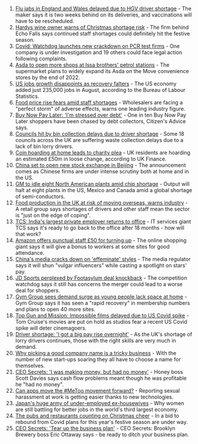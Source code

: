 1. [Flu jabs in England and Wales delayed due to HGV driver shortage](https://www.bbc.co.uk/news/business-58442611?at_medium=RSS&at_campaign=KARANGA) - The maker says it is two weeks behind on its deliveries, and vaccinations will have to be rescheduled.
2. [Hardys wine owner warns of Christmas shortage risk](https://www.bbc.co.uk/news/business-58428800?at_medium=RSS&at_campaign=KARANGA) - The firm behind Echo Falls says continued staff shortages could definitely hit the festive season.
3. [Covid: Watchdog launches new crackdown on PCR test firms](https://www.bbc.co.uk/news/business-58439049?at_medium=RSS&at_campaign=KARANGA) - One company is under investigation and 19 others could face legal action following complaints.
4. [Asda to open more shops at Issa brothers' petrol stations](https://www.bbc.co.uk/news/business-58439668?at_medium=RSS&at_campaign=KARANGA) - The supermarket plans to widely expand its Asda on the Move convenience stores by the end of 2022.
5. [US jobs growth disappoints as recovery falters](https://www.bbc.co.uk/news/business-58432350?at_medium=RSS&at_campaign=KARANGA) - The US economy added just 235,000 jobs in August, according to the Bureau of Labour Statistics.
6. [Food price rise fears amid staff shortages](https://www.bbc.co.uk/news/business-58432347?at_medium=RSS&at_campaign=KARANGA) - Wholesalers are facing a "perfect storm" of adverse effects, warns one leading industry figure.
7. [Buy Now Pay Later: 'I'm stressed over debt'](https://www.bbc.co.uk/news/business-58423924?at_medium=RSS&at_campaign=KARANGA) - One in ten Buy Now Pay Later shoppers have been chased by debt collectors, Citizen's Advice says.
8. [Councils hit by bin collection delays due to driver shortage](https://www.bbc.co.uk/news/business-58424343?at_medium=RSS&at_campaign=KARANGA) - Some 18 councils across the UK are suffering waste collection delays due to a lack of bin lorry drivers.
9. [Coin hoarding at home leads to charity plea](https://www.bbc.co.uk/news/business-58421192?at_medium=RSS&at_campaign=KARANGA) - UK residents are hoarding an estimated £50m in loose change, according to UK Finance.
10. [China set to open new stock exchange in Beijing](https://www.bbc.co.uk/news/business-58417235?at_medium=RSS&at_campaign=KARANGA) - The announcement comes as Chinese firms are under intense scrutiny both at home and in the US.
11. [GM to idle eight North American plants amid chip shortage](https://www.bbc.co.uk/news/business-58416930?at_medium=RSS&at_campaign=KARANGA) - Output will halt at eight plants in the US, Mexico and Canada amid a global shortage of semi-conductors.
12. [Food production in the UK at risk of moving overseas, warns industry](https://www.bbc.co.uk/news/business-58425516?at_medium=RSS&at_campaign=KARANGA) - A retail group says shortages of drivers and other staff mean the sector is "just on the edge of coping".
13. [TCS: India's largest private employer returns to office](https://www.bbc.co.uk/news/world-asia-india-58339646?at_medium=RSS&at_campaign=KARANGA) - IT services giant TCS says it's ready to go back to the office after 18 months - how will that work?
14. [Amazon offers punctual staff £50 for turning up](https://www.bbc.co.uk/news/business-58414875?at_medium=RSS&at_campaign=KARANGA) - The online shopping giant says it will give a bonus to workers at some sites for good attendance.
15. [China's media cracks down on 'effeminate' styles](https://www.bbc.co.uk/news/business-58394906?at_medium=RSS&at_campaign=KARANGA) - The media regulator says it will shun "vulgar influencers" while casting a spotlight on stars' pay.
16. [JD Sports perplexed by Footasylum deal knockback](https://www.bbc.co.uk/news/business-58408853?at_medium=RSS&at_campaign=KARANGA) - The competition watchdog says it still has concerns the merger could lead to a worse deal for shoppers.
17. [Gym Group sees demand surge as young people lack space at home](https://www.bbc.co.uk/news/business-58394904?at_medium=RSS&at_campaign=KARANGA) - Gym Group says it has seen a "rapid recovery" in membership numbers and plans to open 40 more sites.
18. [Top Gun and Mission: Impossible films delayed due to US Covid spike](https://www.bbc.co.uk/news/entertainment-arts-58419680?at_medium=RSS&at_campaign=KARANGA) - Tom Cruise's movies are put on hold as studios fear a recent US Covid spike will deter cinemagoers.
19. [Driver shortage: 'I got a big pay rise overnight'](https://www.bbc.co.uk/news/business-58394903?at_medium=RSS&at_campaign=KARANGA) - As the UK's shortage of lorry drivers continues, those with the right skills are very much in demand.
20. [Why picking a good company name is a tricky business](https://www.bbc.co.uk/news/business-58395924?at_medium=RSS&at_campaign=KARANGA) - With the number of new start-ups soaring they all have to choose a name for themselves.
21. [CEO Secrets: 'I was making money, but had no money'](https://www.bbc.co.uk/news/business-58319314?at_medium=RSS&at_campaign=KARANGA) - Honey boss Scott Davies says cash flow problems meant though he was profitable he "had no money".
22. [Can apps move the #MeToo movement forward?](https://www.bbc.co.uk/news/business-58260533?at_medium=RSS&at_campaign=KARANGA) - Reporting sexual harassment at work is getting easier thanks to new technologies.
23. [Japan's huge army of under-employed ex-housewives](https://www.bbc.co.uk/news/business-58301604?at_medium=RSS&at_campaign=KARANGA) - Why women are still battling for better jobs in the world's third largest economy.
24. [The pubs and restaurants counting on Christmas cheer](https://www.bbc.co.uk/news/business-58305616?at_medium=RSS&at_campaign=KARANGA) - In a bid to rebound from Covid plans for this year's festive season are under way.
25. [CEO Secrets: 'Tear up the business plan'](https://www.bbc.co.uk/news/business-58316843?at_medium=RSS&at_campaign=KARANGA) - CEO Secrets: Brooklyn Brewery boss Eric Ottaway says - be ready to ditch your business plan.
